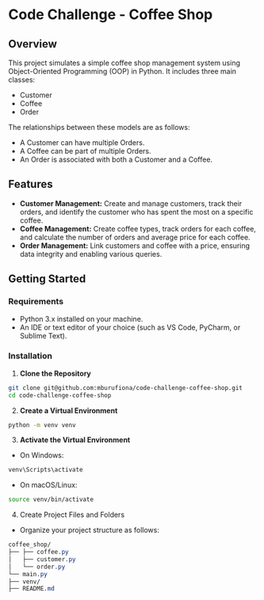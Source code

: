 # Code Challenge - Coffee Shop

## Overview

This project simulates a simple coffee shop management system using Object-Oriented Programming (OOP) in Python. It includes three main classes:

- Customer
- Coffee
- Order

The relationships between these models are as follows:

- A Customer can have multiple Orders.
- A Coffee can be part of multiple Orders.
- An Order is associated with both a Customer and a Coffee.

## Features

- **Customer Management:** Create and manage customers, track their orders, and identify the customer who has spent the most on a specific coffee.
- **Coffee Management:** Create coffee types, track orders for each coffee, and calculate the number of orders and average price for each coffee.
- **Order Management:** Link customers and coffee with a price, ensuring data integrity and enabling various queries.

## Getting Started

### Requirements

- Python 3.x installed on your machine.
- An IDE or text editor of your choice (such as VS Code, PyCharm, or Sublime Text).

### Installation

1. **Clone the Repository**

```bash
git clone git@github.com:mburufiona/code-challenge-coffee-shop.git
cd code-challenge-coffee-shop
```

2. **Create a Virtual Environment**

```bash
python -m venv venv
```

3. **Activate the Virtual Environment**

- On Windows:

```bash
venv\Scripts\activate
```

- On macOS/Linux:

```bash
source venv/bin/activate
```

4. Create Project Files and Folders

- Organize your project structure as follows:

```css
coffee_shop/
├── ├── coffee.py
│   ├── customer.py
│   └── order.py
└── main.py
├── venv/
├── README.md
```
